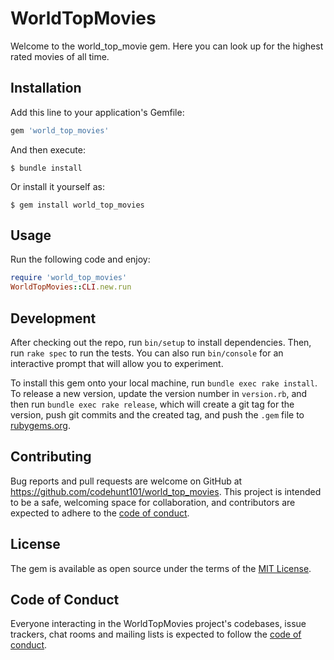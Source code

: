# WorldTopMovies

Welcome to the world_top_movie gem. Here you can look up for the highest rated movies of all time. 

## Installation

Add this line to your application's Gemfile:

```ruby
gem 'world_top_movies'
```

And then execute:

    $ bundle install

Or install it yourself as:

    $ gem install world_top_movies

## Usage

Run the following code and enjoy:

```ruby
require 'world_top_movies'
WorldTopMovies::CLI.new.run
```

## Development

After checking out the repo, run `bin/setup` to install dependencies. Then, run `rake spec` to run the tests. You can also run `bin/console` for an interactive prompt that will allow you to experiment.

To install this gem onto your local machine, run `bundle exec rake install`. To release a new version, update the version number in `version.rb`, and then run `bundle exec rake release`, which will create a git tag for the version, push git commits and the created tag, and push the `.gem` file to [rubygems.org](https://rubygems.org).

## Contributing

Bug reports and pull requests are welcome on GitHub at https://github.com/codehunt101/world_top_movies. This project is intended to be a safe, welcoming space for collaboration, and contributors are expected to adhere to the [code of conduct](https://github.com/codehunt101/world_top_movies/blob/master/CODE_OF_CONDUCT.md).

## License

The gem is available as open source under the terms of the [MIT License](https://opensource.org/licenses/MIT).

## Code of Conduct

Everyone interacting in the WorldTopMovies project's codebases, issue trackers, chat rooms and mailing lists is expected to follow the [code of conduct](https://github.com/codehunt101/world_top_movies/blob/master/CODE_OF_CONDUCT.md).
